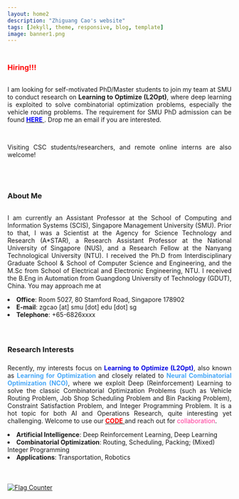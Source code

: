 ```yaml
---
layout: home2
description: "Zhiguang Cao's website"
tags: [Jekyll, theme, responsive, blog, template]
image: banner1.png
---
```

<h3 style="margin-bottom:0px;padding-top:20px;color:#FF0000">Hiring!!!</h3> <br>

<p align="justify">I am looking for self-motivated PhD/Master students to join my team at SMU to conduct research on <b>Learning to Optimize (L2Opt)</b>, where deep learning is exploited to solve combinatorial optimization problems, especially the vehicle routing problems. The requirement for SMU PhD admission can be found <a href="https://scis.smu.edu.sg/programmes/PhD/admission-fees-scholarships"  target="_blank"> <font color="#0000FF"><b>HERE</b> </font></a>. Drop me an email if you are interested. </p>
<br />
<p align="justify">Visiting CSC students/researchers, and remote online interns are also welcome! </p>
<!-- and I also hold an Associate Professor position with GDUT for a short period-->
<br />


<h3 style="margin-bottom:0px;padding-top:20px;">About Me</h3> <br>

<p align="justify">I am currently an Assistant Professor at the School of Computing and Information Systems (SCIS), Singapore Management University (SMU). Prior to that, I was a Scientist at the Agency for Science Technology and Research (A*STAR), a Research Assistant Professor at the National University of Singapore (NUS), and a Research Fellow at the Nanyang Technological University (NTU). I received the Ph.D from Interdisciplinary Graduate School & School of Computer Science and Engineering, and the M.Sc from School of Electrical and Electronic Engineering, NTU. I received the B.Eng in Automation from Guangdong University of Technology (GDUT), China. You may approach me at</p>
<li>	    
<b>Office</b>: Room 5027, 80 Stamford Road, Singapore 178902
</li>
<li>	    
<b>E-mail</b>: zgcao [at] smu [dot] edu [dot] sg
</li>
<li>	    
<b>Telephone</b>:  +65-6826xxxx
</li>
<br />


<h3 style="margin-bottom:-8px;padding-top:20px;">Research Interests</h3> <br>
<p align="justify">Recently, my interests focus on <font color="#0000E3"><b>Learning to Optimize (L2Opt)</b></font>, also known as <font color="#47A7F7"><b>Learning for Optimization </b></font> and closely related to <font color="#47A7F7"><b>Neural Combinatorial Optimization (NCO)</b></font>, where we exploit Deep (Reinforcement) Learning to solve the classic Combinatorial Optimization Problems (such as Vehicle Routing Problem, Job Shop Scheduling Problem and Bin Packing Problem), Constraint Satisfaction Problem, and Integer Programming Problem. It is a hot topic for both AI and Operations Research, quite interesting yet challenging. Welcome to use our <a href="https://zhiguangcaosg.github.io/publications/"  target="_blank"> <font color="#FF0000"><b>CODE</b> </font></a> and reach out for <font color="#FF3396">collaboration</font>.
</p>
<li>	    
<b>Artificial Intelligence</b>:  Deep Reinforcement Learning, Deep Learning
</li>
<li>	    
<b>Combinatorial Optimization</b>:  Routing, Scheduling, Packing; (Mixed) Integer Programming
</li>
<li>	    
<b>Applications</b>:  Transportation, Robotics
</li>

<br>
<br>
<br>
<a href="https://info.flagcounter.com/MtD5"><img src="https://s11.flagcounter.com/count2/MtD5/bg_FFFFFF/txt_000000/border_CCCCCC/columns_2/maxflags_10/viewers_0/labels_0/pageviews_0/flags_0/percent_0/" alt="Flag Counter" border="0"></a>
